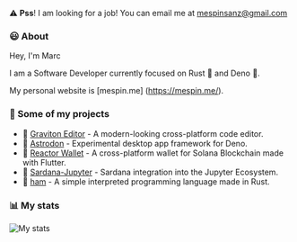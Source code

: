 ⚠️ **Pss**! I am looking for a job! You can email me at [mespinsanz@gmail.com](mailto:mespinsanz@gmail.com)

### 😃 About

Hey, I'm Marc

I am a Software Developer currently focused on Rust 🦀 and Deno 🦕.

My personal website is [mespin.me] (https://mespin.me/).

### 💼 Some of my projects
* 🚀 [Graviton Editor](https://github.com/Graviton-Code-Editor/Graviton-App) - A modern-looking cross-platform code editor.
* 🦕 [Astrodon](https://github.com/astrodon/astrodon) - Experimental desktop app framework for Deno.
* 💸 [Reactor Wallet](https://github.com/marc2332/solana-mobile-wallet) - A cross-platform wallet for Solana Blockchain made with Flutter.
* 💃  [Sardana-Jupyter](https://github.com/sardana-org/sardana-jupyter) - Sardana integration into the Jupyter Ecosystem.
* 🧪 [ham](https://github.com/marc2332/ham) - A simple interpreted programming language made in Rust.

### 📊 My stats 

![My stats](https://github-readme-stats.vercel.app/api?username=marc2332&show_icons=true&theme=calm&count_private=true)
